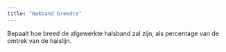 ```yaml
---
title: "Nekband breedte"
---
```


Bepaalt hoe breed de afgewerkte halsband zal zijn, als percentage van de omtrek van de halslijn.

